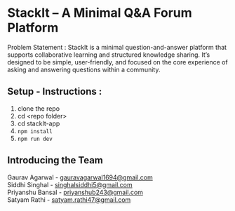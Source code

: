 # StackIt – A Minimal Q&A Forum Platform
Problem Statement : StackIt is a minimal question-and-answer platform that supports collaborative learning and structured knowledge sharing. It’s designed to be simple, user-friendly, and focused on the core experience of asking and answering questions within a community.

## Setup - Instructions : 
1. clone the repo  
2. cd \<repo folder>  
3. cd stackIt-app  
4. `npm install`  
5. `npm run dev`  

## Introducing the Team
Gaurav Agarwal - gauravagarwal1694@gmail.com  
Siddhi Singhal - singhalsiddhi5@gmail.com  
Priyanshu Bansal - priyanshub243@gmail.com  
Satyam Rathi - satyam.rathi47@gmail.com  
